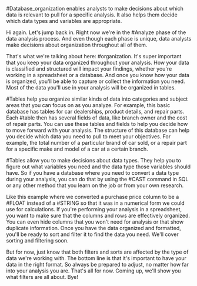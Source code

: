 
#Database_organization enables analysts to make decisions about which data is relevant to pull for a specific analysis. It also helps them decide which data types and variables are appropriate.

Hi again. Let's jump back in. Right now we're in the #Analyze phase of the data analysis process. And even though each phase is unique, data analysts make decisions about organization throughout all of them.

That's what we're talking about here: #organization. It's super important that you keep your data organized throughout your analysis. How your data is classified and structured will impact your findings, whether you're working in a spreadsheet or a database. And once you know how your data is organized, you'll be able to capture or collect the information you need. Most of the data you'll use in your analysis will be organized in tables. 

#Tables help you organize similar kinds of data into categories and subject areas that you can focus on as you analyze. For example, this basic database has tables for car dealerships, product details, and repair parts. Each #table then has several fields of data, like branch owner and the cost of repair parts. You can use these tables and fields to help you decide how to move forward with your analysis. The structure of this database can help you decide which data you need to pull to meet your objectives. For example, the total number of a particular brand of car sold, or a repair part for a specific make and model of a car at a certain branch.

#Tables allow you to make decisions about data types. They help you to figure out what variables you need and the data type those variables should have. So if you have a database where you need to convert a data type during your analysis, you can do that by using the #CAST command in SQL or any other method that you learn on the job or from your own research. 

Like this example where we converted a purchase price column to be a #FLOAT instead of a #STRING so that it was in a numerical form we could use for calculations. If you're performing your analysis in a spreadsheet, you want to make sure that the columns and rows are effectively organized. You can even hide columns that you won't need for analysis or that show duplicate information. Once you have the data organized and formatted, you'll be ready to sort and filter it to find the data you need. We'll cover sorting and filtering soon. 

But for now, just know that both filters and sorts are affected by the type of data we're working with. The bottom line is that it's important to have your data in the right format. So always be prepared to adjust, no matter how far into your analysis you are. That's all for now. Coming up, we'll show you what filters are all about. Bye!